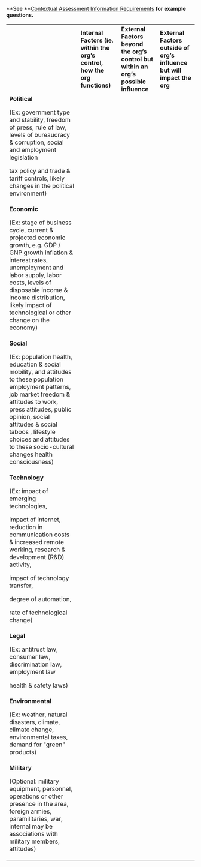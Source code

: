 **See **[Contextual Assessment Information Requirements](Contextual_Assessment_Info_Reqs) **for example questions.**


<table>
  <tr>
   <td>
   </td>
   <td><strong>Internal Factors (ie. within the org’s control, how the org functions)</strong>
   </td>
   <td><strong>External Factors beyond the org’s control but within an org’s possible influence</strong>
   </td>
   <td><strong>External Factors outside of org’s influence but will impact the org</strong>
   </td>
  </tr>
  <tr>
   <td><strong>Political</strong>
<p>
(Ex: government type and stability, freedom of press, rule of law, levels of bureaucracy & corruption, social and employment legislation
<p>
tax policy and trade & tariff controls, likely changes in the political environment)
   </td>
   <td>
   </td>
   <td>
   </td>
   <td>
   </td>
  </tr>
  <tr>
   <td><strong>Economic</strong>
<p>
(Ex: stage of business cycle, current & projected economic growth, e.g. GDP / GNP growth inflation & interest rates, unemployment and labor supply, labor costs, levels of disposable income & income distribution, likely impact of technological or other change on the economy)
   </td>
   <td>
   </td>
   <td>
   </td>
   <td>
   </td>
  </tr>
  <tr>
   <td><strong>Social</strong>
<p>
(Ex: population health, education & social mobility, and attitudes to these population employment patterns, job market freedom & attitudes to work, press attitudes, public opinion, social attitudes & social taboos , lifestyle choices and attitudes to these socio-cultural changes health consciousness)
   </td>
   <td>
   </td>
   <td>
   </td>
   <td>
   </td>
  </tr>
  <tr>
   <td><strong>Technology</strong>
<p>
(Ex: impact of emerging technologies,
<p>
impact of internet, reduction in communication costs & increased remote working, research & development (R&D) activity,
<p>
impact of technology transfer,
<p>
degree of automation,
<p>
rate of technological change)
   </td>
   <td>
   </td>
   <td>
   </td>
   <td>
   </td>
  </tr>
  <tr>
   <td><strong>Legal</strong>
<p>
(Ex: antitrust law, consumer law, discrimination law, employment law
<p>
health & safety laws)
   </td>
   <td>
   </td>
   <td>
   </td>
   <td>
   </td>
  </tr>
  <tr>
   <td><strong>Environmental</strong>
<p>
(Ex: weather, natural disasters, climate, climate change, environmental taxes, demand for "green" products)
   </td>
   <td>
   </td>
   <td>
   </td>
   <td>
   </td>
  </tr>
  <tr>
   <td><strong>Military</strong>
<p>
(Optional: military equipment, personnel, operations or other presence in the area, foreign armies, paramilitaries, war, internal may be associations with military members, attitudes)
   </td>
   <td>
   </td>
   <td>
   </td>
   <td>
   </td>
  </tr>
</table>


